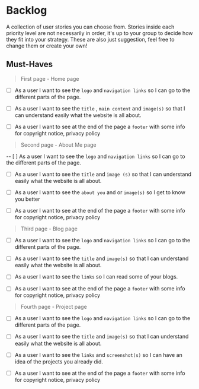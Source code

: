 # Backlog

A collection of user stories you can choose from. Stories inside each priority
level are not necessarily in order, it's up to your group to decide how they fit
into your strategy. These are also just suggestion, feel free to change them or
create your own!

## Must-Haves

> First page - Home page

- [ ] As a user I want to see the `logo` and `navigation links` so I can go to
      the different parts of the page.

- [ ] As a user I want to see the `title` , `main content` and `image(s)` so
      that I can understand easily what the website is all about.

- [ ] As a user I want to see at the end of the page a `footer` with some info
      for copyright notice, privacy policy

> Second page - About Me page

-- [ ] As a user I want to see the `logo` and `navigation links` so I can go to
the different parts of the page.

- [ ] As a user I want to see the `title` and `image (s)` so that I can
      understand easily what the website is all about.

- [ ] As a user I want to see the `about you` and or `image(s)` so I get to know
      you better

- [ ] As a user I want to see at the end of the page a `footer` with some info
      for copyright notice, privacy policy

> Third page - Blog page

- [ ] As a user I want to see the `logo` and `navigation links` so I can go to
      the different parts of the page.

- [ ] As a user I want to see the `title` and `image(s)` so that I can
      understand easily what the website is all about.

- [ ] As a user I want to see the `links` so I can read some of your blogs.

- [ ] As a user I want to see at the end of the page a `footer` with some info
      for copyright notice, privacy policy

> Fourth page - Project page

- [ ] As a user I want to see the `logo` and `navigation links` so I can go to
      the different parts of the page.

- [ ] As a user I want to see the `title` and `image(s)` so that I can
      understand easily what the website is all about.

- [ ] As a user I want to see the `links` and `screenshot(s)` so I can have an
      idea of the projects you already did.

- [ ] As a user I want to see at the end of the page a `footer` with some info
      for copyright notice, privacy policy
